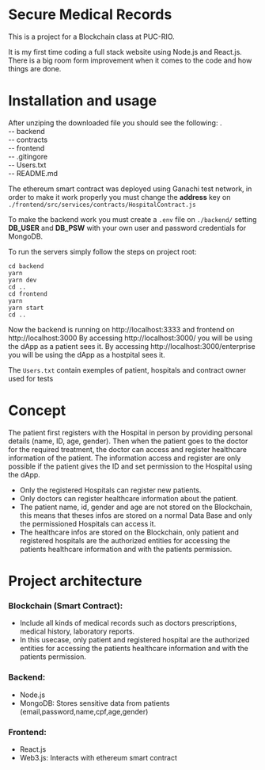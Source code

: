 # Secure Medical Records
This is a project for a Blockchain class at PUC-RIO.

It is my first time coding a full stack website using Node.js and React.js. There is a big room form improvement when it comes to the code and how things are done.

# Installation and usage
After unziping the downloaded file you should see the following:
.  
-- backend  
-- contracts  
-- frontend  
-- .gitingore  
-- Users.txt  
-- README.md  

The ethereum smart contract was deployed using Ganachi test network, in order to make it work properly you must change the **address** key on ``` ./frontend/src/services/contracts/HospitalContract.js```

To make the backend work you must create a ```.env``` file on ```./backend/``` setting **DB_USER** and **DB_PSW** with your own user and password credentials for MongoDB.

To run the servers simply follow the steps on project root:
```
cd backend  
yarn  
yarn dev  
cd ..  
cd frontend  
yarn  
yarn start  
cd ..  
```

Now the backend is running on http://localhost:3333 and frontend on http://localhost:3000
By accessing http://localhost:3000/ you will be using the dApp as a patient sees it.
By accessing http://localhost:3000/enterprise you will be using the dApp as a hostpital sees it.

The ```Users.txt``` contain exemples of patient, hospitals and contract owner used for tests

# Concept
The patient first registers with the Hospital in person by providing personal details (name, ID, age, gender).
Then when the patient goes to the doctor for the required treatment, the doctor can access and register healthcare information of the patient. The information access and register are only possible if the patient gives the ID and set permission to the Hospital using the dApp.

- Only the registered Hospitals can register new patients.
- Only doctors can register healthcare information about the patient.
- The patient name, id, gender and age are not stored on the Blockchain, this means that
theses infos are stored on a normal Data Base and only the permissioned Hospitals can access it.
- The healthcare infos are stored on the Blockchain, only patient and registered hospitals 
are the authorized entities for accessing the patients healthcare information and with the patients permission.

# Project architecture
### Blockchain (Smart Contract):
- Include all kinds of medical records such as doctors prescriptions, medical history, laboratory reports.
- In this usecase, only patient and registered hospital are the authorized entities for 
accessing the patients healthcare information and with the patients permission.

### Backend:
- Node.js
- MongoDB: Stores sensitive data from patients (email,password,name,cpf,age,gender)

### Frontend:
- React.js
- Web3.js: Interacts with ethereum smart contract
